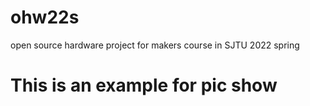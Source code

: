 # ohw22s
open source hardware project for  makers  course in SJTU  2022 spring

# This is an example for pic show

![]()
